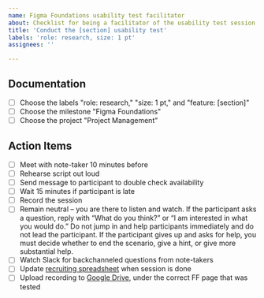 ```yaml
---
name: Figma Foundations usability test facilitator
about: Checklist for being a facilitator of the usability test session.
title: 'Conduct the [section] usability test'
labels: 'role: research, size: 1 pt'
assignees: ''

---
```

## Documentation

- [ ] Choose the labels "role: research," "size: 1 pt," and "feature: [section]"
- [ ] Choose the milestone "Figma Foundations"
- [ ] Choose the project "Project Management"

## Action Items

- [ ] Meet with note-taker 10 minutes before
- [ ] Rehearse script out loud
- [ ] Send message to participant to double check availability
- [ ] Wait 15 minutes if participant is late
- [ ] Record the session
- [ ] Remain neutral – you are there to listen and watch. If the participant asks a question, reply with “What do you think?” or “I am interested in what you would do.” Do not jump in and help participants immediately and do not lead the participant. If the participant gives up and asks for help, you must decide whether to end the scenario, give a hint, or give more substantial help.
- [ ] Watch Slack for backchanneled questions from note-takers
- [ ] Update [recruiting spreadsheet](https://docs.google.com/spreadsheets/d/1wrx3dQXbti8kHvRdQFHuarW34DVnj0LNBs5nr3HDfBg/edit#gid=0) when session is done
- [ ] Upload recording to [Google Drive](https://drive.google.com/drive/u/0/folders/1XmT-fMEY5L82acY3aQC98v7misBPmDXb), under the correct FF page that was tested
